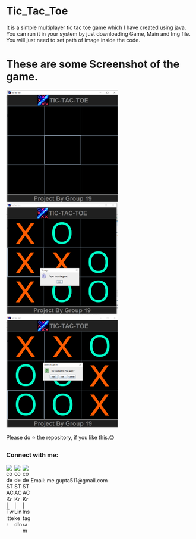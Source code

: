 # Tic_Tac_Toe
It is a simple multiplayer tic tac toe game which I have created using java.
You can run it in your system by just downloading Game, Main and Img file. You will just need to set path of image inside the code.


# These are some Screenshot of the game.
<img src="https://github.com/abhi-511/Tic_Tac_Toe/blob/main/S1.png" alt="alt text" height=300 width="300"/>         <img src="https://github.com/abhi-511/Tic_Tac_Toe/blob/main/S2.png" alt="drawing"  height=300 width="300"/>         <img src="https://github.com/abhi-511/Tic_Tac_Toe/blob/main/S3.png" alt="drawing"  height=300 width="300"/>


Please do ⭐ the repository, if you like this.😊


### Connect with me:


[<img align="left" alt="codeSTACKr | Twitter" width="22px" src="https://cdn.jsdelivr.net/npm/simple-icons@v3/icons/twitter.svg" />][twitter]
[<img align="left" alt="codeSTACKr | LinkedIn" width="22px" src="https://cdn.jsdelivr.net/npm/simple-icons@v3/icons/linkedin.svg" />][linkedin]
[<img align="left" alt="codeSTACKr | Instagram" width="22px" src="https://cdn.jsdelivr.net/npm/simple-icons@v3/icons/instagram.svg" />][instagram]

<br />

<br />
 Email: me.gupta511@gmail.com




[twitter]: https://twitter.com/Abhijit89577918
[instagram]: https://www.instagram.com/_abhijit_gupta_/
[linkedin]: https://www.linkedin.com/in/abhijit-gupta-764a96209/

